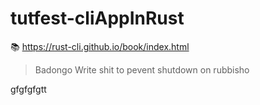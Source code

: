 # tutfest-cliAppInRust
📚 https://rust-cli.github.io/book/index.html


> Badongo
> Write shit to pevent shutdown on rubbisho 

 gfgfgfgtt